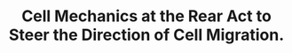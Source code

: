 ---
title: "Cell Mechanics at the Rear Act to Steer the Direction of Cell Migration."
authors: "Allen GM, Lee KC, Barnhart EL, Tsuchida MA, Wilson CA, Gutierrez E, Groisman A, Theriot JA, Mogilner A"
journal: "Cell Systems"
pub_date: "2020-09-23"
doi: "10.1016/j.cels.2020.08.008"
pmid: "32916096"
pmcid: "PMC7530145"
---